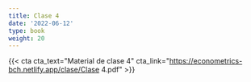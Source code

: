 ```yaml
---
title: Clase 4
date: '2022-06-12'
type: book
weight: 20
---
```



{{< cta cta_text="Material de clase 4" cta_link="https://econometrics-bch.netlify.app/clase/Clase 4.pdf" >}}

